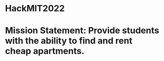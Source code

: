 # HackMIT2022

# Mission Statement: Provide students with the ability to find and rent cheap apartments.